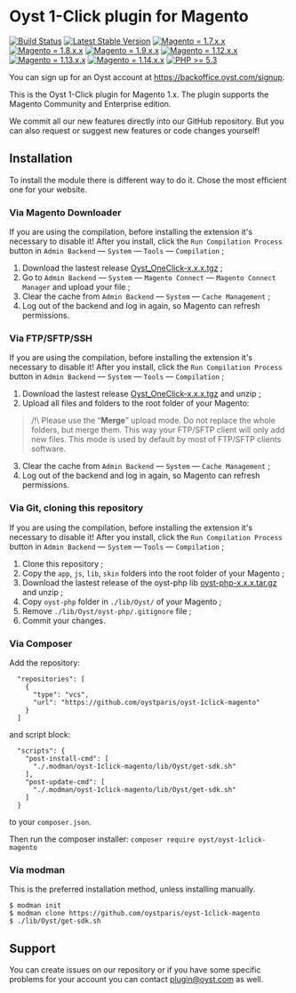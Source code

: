 # Oyst 1-Click plugin for Magento

[![Build Status](https://travis-ci.org/oystparis/oyst-1click-magento.svg?branch=master)](https://travis-ci.org/oystparis/oyst-1click-magento)
[![Latest Stable Version](https://img.shields.io/badge/latest-1.9.1-green.svg)](https://github.com/oystparis/oyst-1click-magento/releases)
[![Magento = 1.7.x.x](https://img.shields.io/badge/magento-1.7-blue.svg)](#)
[![Magento = 1.8.x.x](https://img.shields.io/badge/magento-1.8-blue.svg)](#)
[![Magento = 1.9.x.x](https://img.shields.io/badge/magento-1.9-blue.svg)](#)
[![Magento = 1.12.x.x](https://img.shields.io/badge/magento-1.12-blue.svg)](#)
[![Magento = 1.13.x.x](https://img.shields.io/badge/magento-1.13-blue.svg)](#)
[![Magento = 1.14.x.x](https://img.shields.io/badge/magento-1.14-blue.svg)](#)
[![PHP >= 5.3](https://img.shields.io/badge/php-%3E=5.3-green.svg)](#)

You can sign up for an Oyst account at https://backoffice.oyst.com/signup.

This is the Oyst 1-Click plugin for Magento 1.x.
The plugin supports the Magento Community and Enterprise edition.

We commit all our new features directly into our GitHub repository.
But you can also request or suggest new features or code changes yourself!

## Installation

To install the module there is different way to do it. Chose the most efficient one for your website.

### Via Magento Downloader

If you are using the compilation, before installing the extension it's necessary to disable it! After you install, click the `Run Compilation Process` button in `Admin Backend` — `System` — `Tools` — `Compilation` ;

1. Download the lastest release [Oyst_OneClick-x.x.x.tgz](https://github.com/oystparis/oyst-1click-magento/releases/latest) ;
2. Go to `Admin Backend` — `System` — `Magento Connect` — `Magento Connect Manager` and upload your file ;
3. Clear the cache from `Admin Backend` — `System` — `Cache Management` ;
4. Log out of the backend and log in again, so Magento can refresh permissions.

### Via FTP/SFTP/SSH

If you are using the compilation, before installing the extension it's necessary to disable it! After you install, click the `Run Compilation Process` button in `Admin Backend` — `System` — `Tools` — `Compilation` ;

1. Download the lastest release [Oyst_OneClick-x.x.x.tgz](https://github.com/oystparis/oyst-1click-magento/releases/latest) and unzip ;
2. Upload all files and folders to the root folder of your Magento:
> /!\ Please use the “__Merge__” upload mode. Do not replace the whole folders, but merge them. This way your FTP/SFTP client will only add new files. This mode is used by default by most of FTP/SFTP clients software.
3. Clear the cache from `Admin Backend` — `System` — `Cache Management` ;
4. Log out of the backend and log in again, so Magento can refresh permissions.

### Via Git, cloning this repository

If you are using the compilation, before installing the extension it's necessary to disable it! After you install, click the `Run Compilation Process` button in `Admin Backend` — `System` — `Tools` — `Compilation` ;

1. Clone this repository ;
2. Copy the `app`, `js`, `lib`, `skin` folders into the root folder of your Magento ;
3. Download the lastest release of the oyst-php lib [oyst-php-x.x.x.tar.gz](https://github.com/oystparis/oyst-php/releases/latest) and unzip ;
4. Copy `oyst-php` folder in `./lib/Oyst/` of your Magento ;
5. Remove `./lib/Oyst/oyst-php/.gitignore` file ;
6. Commit your changes.

### Via Composer

Add the repository:
```
  "repositories": [
    {
      "type": "vcs",
      "url": "https://github.com/oystparis/oyst-1click-magento"
    }
  ]
```
and script block:
```
  "scripts": {
    "post-install-cmd": [
      "./.modman/oyst-1click-magento/lib/Oyst/get-sdk.sh"
    ],
    "post-update-cmd": [
      "./.modman/oyst-1click-magento/lib/Oyst/get-sdk.sh"
    ]
  }
```
to your ```composer.json```.

Then run the composer installer: `composer require oyst/oyst-1click-magento`

### Via modman

This is the preferred installation method, unless installing manually.
```
$ modman init
$ modman clone https://github.com/oystparis/oyst-1click-magento
$ ./lib/Oyst/get-sdk.sh
```

## Support

You can create issues on our repository or if you have some specific problems for your account you can contact <a href="mailto:plugin@oyst.com">plugin@oyst.com</a> as well.
